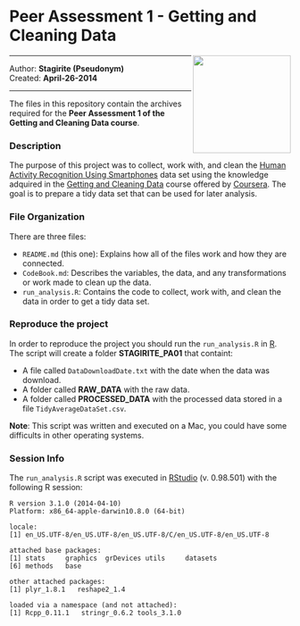 # Peer Assessment 1 - Getting and Cleaning Data

<img src="http://www.sudcamp.com/wp-content/uploads/2013/02/accelorometer-sensor-1.png" align="right" height="175" width="175"/>

------

Author: **Stagirite (Pseudonym)**  
Created: **April-26-2014** 

------


The files in this repository contain the archives required for the **Peer Assessment 1 of the Getting and Cleaning Data course**.

### Description

The purpose of this project was to collect, work with, and clean the [Human Activity Recognition Using Smartphones](http://archive.ics.uci.edu/ml/datasets/Human+Activity+Recognition+Using+Smartphones) data set using the knowledge adquired in the [Getting and Cleaning Data](https://www.coursera.org/course/getdata) course offered by [Coursera](https://www.coursera.org/). The goal is to prepare a tidy data set  that can be used for later analysis.  

### File Organization

There are three files:
* `README.md` (this one): Explains how all of the files work and how they are connected.  
* `CodeBook.md`: Describes the variables, the data, and any transformations or work made to clean up the data.
* `run_analysis.R`: Contains the code to collect, work with, and clean the data in order to get a tidy data set.

### Reproduce the project

In order to reproduce the project you should run the `run_analysis.R` in [R](http://www.r-project.org/).  The script will create a folder __STAGIRITE_PA01__ that containt:

* A file called `DataDownloadDate.txt` with the date when the data was download.
* A folder called __RAW_DATA__ with the raw data.  
* A folder called __PROCESSED_DATA__ with the processed data stored in a file `TidyAverageDataSet.csv`.

__Note__: This script was written and executed on a Mac, you could have some difficults in other operating systems.

### Session Info

The `run_analysis.R` script was executed in [RStudio](http://www.rstudio.com/) (v. 0.98.501) with the following R session:

```{S}
R version 3.1.0 (2014-04-10)
Platform: x86_64-apple-darwin10.8.0 (64-bit)

locale:
[1] en_US.UTF-8/en_US.UTF-8/en_US.UTF-8/C/en_US.UTF-8/en_US.UTF-8

attached base packages:
[1] stats     graphics  grDevices utils     datasets 
[6] methods   base     

other attached packages:
[1] plyr_1.8.1   reshape2_1.4

loaded via a namespace (and not attached):
[1] Rcpp_0.11.1   stringr_0.6.2 tools_3.1.0
```
